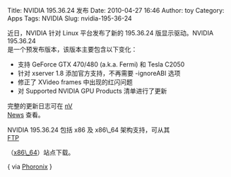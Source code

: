 Title: NVIDIA 195.36.24 发布
Date: 2010-04-27 16:46
Author: toy
Category: Apps
Tags: NVIDIA
Slug: nvidia-195-36-24

近日，NVIDIA 针对 Linux 平台发布了新的 195.36.24 版显示驱动。NVIDIA
195.36.24  
是一个预发布版本，该版本主要包含以下变化：

+ 支持 GeForce GTX 470/480 (a.k.a. Fermi) 和 Tesla C2050  
+ 针对 xserver 1.8 添加官方支持，不再需要 -ignoreABI 选项  
+ 修正了 XVideo frames 中出现的红闪问题  
+ 对 Supported NVIDIA GPU Products 清单进行了更新

完整的更新日志可在 [nV  
News](http://www.nvnews.net/vbulletin/showthread.php?p=2239062) 查看。

NVIDIA 195.36.24 包括 x86 及 x86\\\_64 架构支持，可从其  
[FTP](ftp://download.nvidia.com/XFree86/Linux-x86/195.36.24/)  

（[x86\\\_64](ftp://download.nvidia.com/XFree86/Linux-x86\_64/195.36.24/)）站点下载。

{ via
[Phoronix](http://www.phoronix.com/scan.php?page=news\_item&px=ODE4NQ) }

